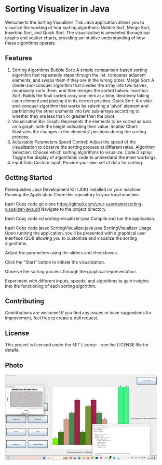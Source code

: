 # Sorting Visualizer in Java
Welcome to the Sorting Visualizer! This Java application allows you to visualize the working of four sorting algorithms: Bubble Sort, Merge Sort, Insertion Sort, and Quick Sort. The visualization is presented through bar graphs and scatter charts, providing an intuitive understanding of how these algorithms operate.

## Features
1. Sorting Algorithms
Bubble Sort: A simple comparison-based sorting algorithm that repeatedly steps through the list, compares adjacent elements, and swaps them if they are in the wrong order.
Merge Sort: A divide-and-conquer algorithm that divides the array into two halves, recursively sorts them, and then merges the sorted halves.
Insertion Sort: Builds the final sorted array one item at a time, iteratively taking each element and placing it in its correct position.
Quick Sort: A divide-and-conquer algorithm that works by selecting a 'pivot' element and partitioning the other elements into two sub-arrays according to whether they are less than or greater than the pivot.
2. Visualization
Bar Graph: Represents the elements to be sorted as bars on a graph, with the height indicating their value.
Scatter Chart: Illustrates the changes in the elements' positions during the sorting process.
3. Adjustable Parameters
Speed Control: Adjust the speed of the visualization to observe the sorting process at different rates.
Algorithm Selection: Choose which sorting algorithms to visualize.
Code Display: Toggle the display of algorithmic code to understand the inner workings.
4. Input Data
Custom Input: Provide your own set of data for sorting.
## Getting Started
Prerequisites
Java Development Kit (JDK) installed on your machine.
Running the Application
Clone this repository to your local machine.

bash
Copy code
git clone https://github.com/your-username/sorting-visualizer-java.git
Navigate to the project directory.

bash
Copy code
cd sorting-visualizer-java
Compile and run the application.

bash
Copy code
javac SortingVisualizer.java
java SortingVisualizer
Usage
Upon running the application, you'll be presented with a graphical user interface (GUI) allowing you to customize and visualize the sorting algorithms.

Adjust the parameters using the sliders and checkboxes.

Click the "Start" button to initiate the visualization.

Observe the sorting process through the graphical representation.

Experiment with different inputs, speeds, and algorithms to gain insights into the functioning of each sorting algorithm.

## Contributing
Contributions are welcome! If you find any issues or have suggestions for improvement, feel free to create a pull request.

## License
This project is licensed under the MIT License - see the LICENSE file for details.


## Photo
![Sorting Visualizer](image.png)




